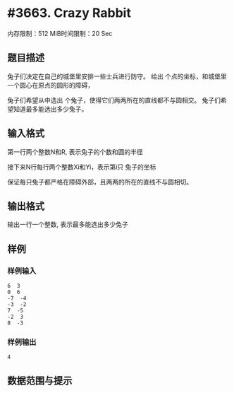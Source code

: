 # #3663. Crazy Rabbit

内存限制：512 MiB时间限制：20 Sec

## 题目描述

兔子们决定在自己的城堡里安排一些士兵进行防守。 给出 个点的坐标，和城堡里一个圆心在原点的圆形的障碍，

兔子们希望从中选出 个兔子，使得它们两两所在的直线都不与圆相交。 兔子们希望知道最多能选出多少兔子。

## 输入格式

第一行两个整数N和R, 表示兔子的个数和圆的半径

接下来N行每行两个整数Xi和Yi，表示第i只 兔子的坐标

保证每只兔子都严格在障碍外部，且两两的所在的直线不与圆相切。

## 输出格式

输出一行一个整数, 表示最多能选出多少兔子

## 样例

### 样例输入

    
    6  3
    0  6
    -7  -4
    -3  -2
    7  -5
    -2  3
    8  -3
    

### 样例输出

    
    4
    

## 数据范围与提示
